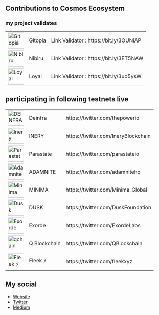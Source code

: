 ## Contributions to Cosmos Ecosystem
### my project validates
<table>
  <tr>
    <td><img width="50" src="https://pbs.twimg.com/profile_images/1440291565302284304/0r9YJOJW_400x400.png" alt="Gitopia"></td>
    <td>Gitopia</td>
    <td>Link Validator : https://bit.ly/3OUNiAP</td>
   </tr>
   <tr>
    <td><img width="50" src="https://pbs.twimg.com/profile_images/1556857504394526721/OyWtRrNP_400x400.jpg" alt="Nibiru"></td>
    <td>Nibiru</td>
    <td>Link Validator : https://bit.ly/3ET5NAW</td>
   </tr>
   <tr>
    <td><img width="50" src="https://pbs.twimg.com/profile_images/1587876476166328324/qIdvDEqz_400x400.jpg" alt="Loyal"></td>
    <td>Loyal</td>
    <td>Link Validator : https://bit.ly/3uo5ysW</td>
   </tr>
</table>

## participating in following testnets live
<table>
  <tr>
    <td><img width="50" src="https://res.cloudinary.com/crunchbase-production/image/upload/c_lpad,h_170,w_170,f_auto,b_white,q_auto:eco,dpr_1/r2iykwnuyvhxsusfphy2" alt="DEINFRA"></td>
    <td>Deinfra</td>
    <td>https://twitter.com/thepowerio</td>
  </tr>
  <tr>
    <td><img width="50" src="https://media-exp1.licdn.com/dms/image/C4E0BAQEGyxTVEOmxVw/company-logo_200_200/0/1637483313313?e=2147483647&v=beta&t=xQokldPhblxsOdrBtv5mlIjR874oeMYRBdrmg7OVe3E" alt="Inery"></td>
    <td>INERY</td>
    <td>https://twitter.com/IneryBlockchain</td>
  </tr>
  <tr>
    <td><img width="50" src="https://user-images.githubusercontent.com/38981255/184852284-08b36261-236b-4027-bdc3-487858eb09c7.png" alt="Parastate"></td>
    <td>Parastate</td>
    <td>https://twitter.com/parastateio</td>
  </tr>
  <tr>
    <td><img width="50" src="https://pbs.twimg.com/profile_images/1577353118597222400/sgCyvge-_400x400.jpg" alt="Adamnite"></td>
    <td>ADAMNITE</td>
    <td>https://twitter.com/adamnitehq</td>
  </tr>
  <tr>
    <td><img width="50" src="https://pbs.twimg.com/profile_images/1413009918408331269/mtEQXplO_400x400.jpg" alt="Minima"></td>
    <td>MINIMA</td>
    <td>https://twitter.com/Minima_Global</td>
  </tr>
  <tr>
    <td><img width="50" src="https://pbs.twimg.com/profile_images/1478417079355203587/ojOAFXif_400x400.jpg" alt="Dusk"></td>
    <td>DUSK</td>
    <td>https://twitter.com/DuskFoundation</td>
  </tr>
  <tr>
    <td><img width="50" src="https://pbs.twimg.com/profile_images/1486712389777068043/tXqjiR3t_400x400.jpg" alt="Exorde"></td>
    <td>Exorde</td>
    <td>https://twitter.com/ExordeLabs</td>
  </tr>
  <tr>
    <td><img width="50" src="https://pbs.twimg.com/profile_images/1564267232343068672/6rIncPSK_400x400.jpg" alt="qchain"></td>
    <td>Q Blockchain</td>
    <td>https://twitter.com/QBlockchain</td>
  </tr>
  <tr>
    <td><img width="50" src="https://pbs.twimg.com/profile_images/1598164753561665536/nAeNDJ2O_400x400.png" alt="Fleek ⚡️"></td>
    <td>Fleek ⚡️</td>
    <td>https://twitter.com/fleekxyz</td>
  </tr>
<table>


## My social
- [Website](https://0xrevo.my.id)
- [Twitter](https://twitter.com/0xRevo)
- [Medium](https://medium.com/@0xRevo)
